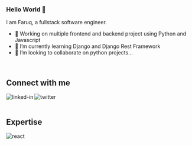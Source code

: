### Hello World 👋
I am Faruq, a fullstack software engineer.
- 🔭 Working on multiple frontend and backend project using Python and Javascript
- 🌱 I’m currently learning Django and Django Rest Framework
- 👯 I’m looking to collaborate on python projects...
<br>

## Connect with me
[<img align="left" alt="linked-in" src="https://img.shields.io/badge/linkedin-%230077B5.svg?&style=for-the-badge&logo=linkedin&logoColor=white" />](https://www.linkedin.com/in/faruq-abdulsalam-b2847b160)
[<img align="left" alt="twitter" src="https://img.shields.io/badge/twitter-%231DA1F2.svg?&style=for-the-badge&logo=twitter&logoColor=white" />](https://twitter.com/Mohamma88766694)
<br>
<br>
## Expertise
<img align="left" alt="react" src="https://img.shields.io/badge/react%20-%2320232a.svg?&style=for-the-badge&logo=react&logoColor=%2361DAFB" />
<br>
<br>

<!--START_SECTION:waka-->
<!--END_SECTION:waka-->

